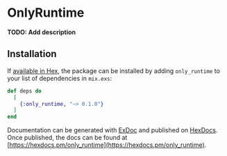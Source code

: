 # OnlyRuntime

**TODO: Add description**

## Installation

If [available in Hex](https://hex.pm/docs/publish), the package can be installed
by adding `only_runtime` to your list of dependencies in `mix.exs`:

```elixir
def deps do
  [
    {:only_runtime, "~> 0.1.0"}
  ]
end
```

Documentation can be generated with [ExDoc](https://github.com/elixir-lang/ex_doc)
and published on [HexDocs](https://hexdocs.pm). Once published, the docs can
be found at [https://hexdocs.pm/only_runtime](https://hexdocs.pm/only_runtime).

